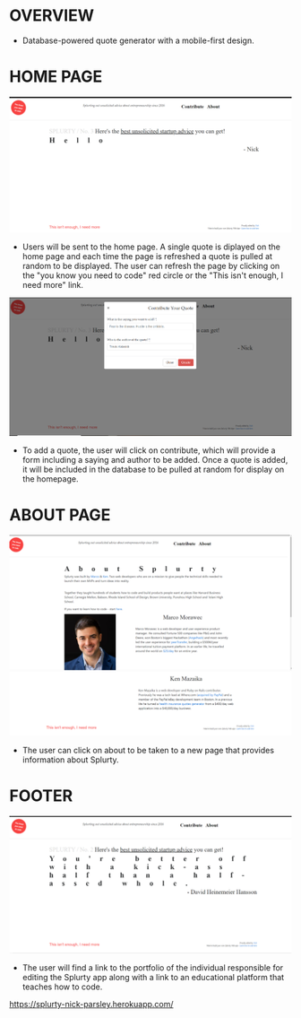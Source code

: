 # OVERVIEW

*  Database-powered quote generator with a mobile-first design.


# HOME PAGE

<img src='splurtyhome.PNG'>

* Users will be sent to the home page.  A single quote is diplayed on the home page and each time the page is refreshed a quote is pulled at random to be displayed.  The user 
  can refresh the page by clicking on the "you know you need to code" red circle or the "This isn't enough, I need more" link.

<img src='quotecontribute.PNG'>

* To add a quote, the user will click on contribute, which will provide a form including a saying and author to be added.  Once a quote is added, it will be included in the 
  database to be pulled at random for display on the homepage.


# ABOUT PAGE

<img src='splurtyabout1.PNG'>
<img src='splurtyabout2.PNG'>

* The user can click on about to be taken to a new page that provides information about Splurty.


# FOOTER

<img src='splurtyfooter.PNG'>

* The user will find a link to the portfolio of the individual responsible for editing the Splurty app along with a link to an educational platform that teaches how to code.


https://splurty-nick-parsley.herokuapp.com/
